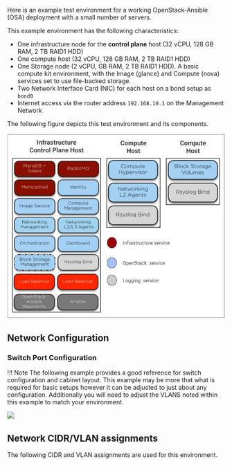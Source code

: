 Here is an example test environment for a working OpenStack-Ansible (OSA) deployment with a small number of servers.

This example environment has the following characteristics:

- One infrastructure node for the **control plane** host (32 vCPU, 128 GB RAM, 2 TB RAID1 HDD)
- One compute host (32 vCPU, 128 GB RAM, 2 TB RAID1 HDD)
- One Storage node (2 vCPU,  GB RAM, 2 TB RAID1 HDD). A basic compute kit environment, with the Image (glance) and Compute (nova) services set to use file-backed storage.
- Two Network Interface Card (NIC) for each host on a bond setup as `bond0`
- Internet access via the router address `192.168.10.1` on the Management Network

The following figure depicts this test environment and its components.

![](img/openstack-test-env.jpg)

## Network Configuration

### Switch Port Configuration

!!! Note
    The following example provides a good reference for switch configuration and cabinet layout. This example may be more that what is required for basic setups however it can be adjusted to just about any configuration. Additionally you will need to adjust the VLANS noted within this example to match your environment.

![](img/switch-port-config.jpg)

## Network CIDR/VLAN assignments

The following CIDR and VLAN assignments are used for this environment.
